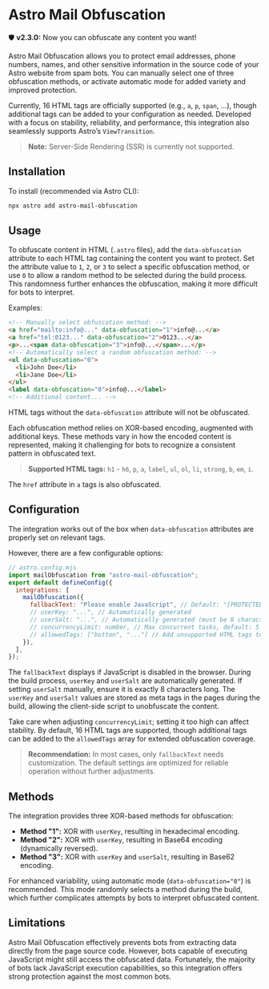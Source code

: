 # Astro Mail Obfuscation

🛡️ **v2.3.0:** Now you can obfuscate any content you want!

Astro Mail Obfuscation allows you to protect email addresses, phone numbers, names, and other sensitive information in the source code of your Astro website from spam bots. You can manually select one of three obfuscation methods, or activate automatic mode for added variety and improved protection.

Currently, 16 HTML tags are officially supported (e.g., `a`, `p`, `span`, ...), though additional tags can be added to your configuration as needed. Developed with a focus on stability, reliability, and performance, this integration also seamlessly supports Astro’s `ViewTransition`.

> **Note:** Server-Side Rendering (SSR) is currently not supported.

## Installation

To install (recommended via Astro CLI):

```bash
npx astro add astro-mail-obfuscation
```

## Usage

To obfuscate content in HTML (`.astro` files), add the `data-obfuscation` attribute to each HTML tag containing the content you want to protect. Set the attribute value to `1`, `2`, or `3` to select a specific obfuscation method, or use `0` to allow a random method to be selected during the build process. This randomness further enhances the obfuscation, making it more difficult for bots to interpret.

Examples:

```html
<!-- Manually select obfuscation method: -->
<a href="mailto:info@..." data-obfuscation="1">info@...</a>
<a href="tel:0123..." data-obfuscation="2">0123...</a>
<p>...<span data-obfuscation="3">info@...</span>...</p>
<!-- Automatically select a random obfuscation method: -->
<ul data-obfuscation="0">
  <li>John Doe</li>
  <li>Jane Doe</li>
</ul>
<label data-obfuscation="0">info@...</label>
<!-- Additional content... -->
```

HTML tags without the `data-obfuscation` attribute will not be obfuscated.

Each obfuscation method relies on XOR-based encoding, augmented with additional keys. These methods vary in how the encoded content is represented, making it challenging for bots to recognize a consistent pattern in obfuscated text.

> **Supported HTML tags:** `h1` - `h6`, `p`, `a`, `label`, `ul`, `ol`, `li`, `strong`, `b`, `em`, `i`.

The `href` attribute in `a` tags is also obfuscated.

## Configuration

The integration works out of the box when `data-obfuscation` attributes are properly set on relevant tags.

However, there are a few configurable options:

```js
// astro.config.mjs
import mailObfuscation from "astro-mail-obfuscation";
export default defineConfig({
  integrations: [
    mailObfuscation({
      fallbackText: "Please enable JavaScript", // Default: "[PROTECTED!]"
      // userKey: "...", // Automatically generated
      // userSalt: "...", // Automatically generated (must be 8 characters if set manually)
      // concurrencyLimit: number, // Max concurrent tasks, default: 5 (p-limit)
      // allowedTags: ["button", "..."] // Add unsupported HTML tags to the whitelist
    }),
  ],
});
```

The `fallbackText` displays if JavaScript is disabled in the browser. During the build process, `userKey` and `userSalt` are automatically generated. If setting `userSalt` manually, ensure it is exactly 8 characters long. The `userKey` and `userSalt` values are stored as meta tags in the pages during the build, allowing the client-side script to unobfuscate the content.

Take care when adjusting `concurrencyLimit`; setting it too high can affect stability. By default, 16 HTML tags are supported, though additional tags can be added to the `allowedTags` array for extended obfuscation coverage.

> **Recommendation:** In most cases, only `fallbackText` needs customization. The default settings are optimized for reliable operation without further adjustments.

## Methods

The integration provides three XOR-based methods for obfuscation:

- **Method "1":** XOR with `userKey`, resulting in hexadecimal encoding.
- **Method "2":** XOR with `userKey`, resulting in Base64 encoding (dynamically reversed).
- **Method "3":** XOR with `userKey` and `userSalt`, resulting in Base62 encoding.

For enhanced variability, using automatic mode (`data-obfuscation="0"`) is recommended. This mode randomly selects a method during the build, which further complicates attempts by bots to interpret obfuscated content.

## Limitations

Astro Mail Obfuscation effectively prevents bots from extracting data directly from the page source code. However, bots capable of executing JavaScript might still access the obfuscated data. Fortunately, the majority of bots lack JavaScript execution capabilities, so this integration offers strong protection against the most common bots.
